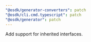```yaml
---
"@osdk/generator-converters": patch
"@osdk/cli.cmd.typescript": patch
"@osdk/generator": patch
---
```


Add support for inherited interfaces.
